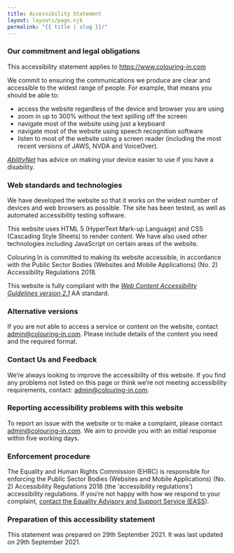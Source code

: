 ```yaml
---
title: Accessibility Statement
layout: layouts/page.njk
permalink: "{{ title | slug }}/"
---
```

### Our commitment and legal obligations

This accessibility statement applies to <https://www.colouring-in.com>

[](<>)We commit to ensuring the communications we produce are clear and accessible to the widest range of people. For example, that means you should be able to:

* access the website regardless of the device and browser you are using
* zoom in up to 300% without the text spilling off the screen
* navigate most of the website using just a keyboard
* navigate most of the website using speech recognition software
* listen to most of the website using a screen reader (including the most recent versions of JAWS, NVDA and VoiceOver).

[](<>)*[AbilityNet](https://mcmw.abilitynet.org.uk/)* has advice on making your device easier to use if you have a disability.

### Web standards and technologies

We have developed the website so that it works on the widest number of devices and web browsers as possible. The site has been tested, as well as automated accessibility testing software.

This website uses HTML 5 (HyperText Mark-up Language) and CSS (Cascading Style Sheets) to render content. We have also used other technologies including JavaScript on certain areas of the website.

[](<>)Colouring In is committed to making its website accessible, in accordance with the Public Sector Bodies (Websites and Mobile Applications) (No. 2) Accessibility Regulations 2018.

[](<>)This website is fully compliant with the *[Web Content Accessibility Guidelines version 2.1](https://www.w3.org/TR/WCAG21/)* AA standard.

### Alternative versions

If you are not able to access a service or content on the website, contact [admin@colouring-in.com](mailto:admin@colouring-in.com). Please include details of the content you need and the required format.

### Contact Us and Feedback

[](<>)We’re always looking to improve the accessibility of this website. If you find any problems not listed on this page or think we’re not meeting accessibility requirements, contact: [admin@colouring-in.com](mailto:admin@colouring-in.com).

### Reporting accessibility problems with this website

To report an issue with the website or to make a complaint, please contact [admin@colouring-in.com](mailto:admin@colouring-in.com). We aim to provide you with an initial response within five working days.

### Enforcement procedure

The Equality and Human Rights Commission (EHRC) is responsible for enforcing the Public Sector Bodies (Websites and Mobile Applications) (No. 2) Accessibility Regulations 2018 (the ‘accessibility regulations’) accessibility regulations. If you’re not happy with how we respond to your complaint, [contact the Equality Advisory and Support Service (EASS](https://www.equalityadvisoryservice.com/)).

### Preparation of this accessibility statement

This statement was prepared on 29th September 2021. It was last updated on 29th September 2021.